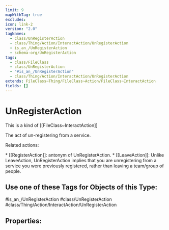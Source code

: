 ```yaml
---
limit: 9
mapWithTag: true
excludes: 
icon: link-2
version: "2.0"
tagNames:
  - class/UnRegisterAction
  - class/Thing/Action/InteractAction/UnRegisterAction
  - is_an_/UnRegisterAction
  - schema-org/UnRegisterAction
tags:
  - class/FileClass
  - class/UnRegisterAction
  - "#is_an_/UnRegisterAction"
  - class/Thing/Action/InteractAction/UnRegisterAction
extends: FileClass~Thing/FileClass~Action/FileClass~InteractAction
fields: []
---
```


# UnRegisterAction
This is a kind of [[FileClass~InteractAction]]

The act of un-registering from a service.

Related actions:

\* [[RegisterAction]]: antonym of UnRegisterAction.
\* [[LeaveAction]]: Unlike LeaveAction, UnRegisterAction implies that you are unregistering from a service you were previously registered, rather than leaving a team/group of people.


## Use one of these Tags for Objects of this Type:

#is_an_/UnRegisterAction
#class/UnRegisterAction
#class/Thing/Action/InteractAction/UnRegisterAction

## Properties:


